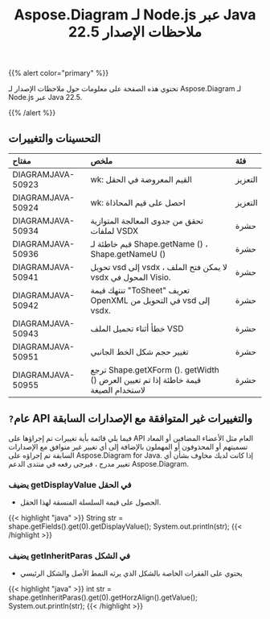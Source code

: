﻿---
title: Aspose.Diagram لـ Node.js عبر Java 22.5 ملاحظات الإصدار
type: docs
weight: 23
url: /ar/java/aspose-diagram-for-node-js-via-java-22-5-release-notes/
---
{{% alert color="primary" %}}

تحتوي هذه الصفحة على معلومات حول ملاحظات الإصدار لـ Aspose.Diagram لـ Node.js عبر Java 22.5.

{{% /alert %}}
## **التحسينات والتغييرات**  ##

|**مفتاح**|**ملخص**|**فئة**|
|:- |:- |:- |
|DIAGRAMJAVA-50923|wk: القيم المعروضة في الحقل|التعزيز|
|DIAGRAMJAVA-50924|wk: احصل على قيم المحاذاة|التعزيز|
|DIAGRAMJAVA-50934|تحقق من جدوى المعالجة المتوازية لملفات VSDX|حشرة|
|DIAGRAMJAVA-50936|قيم خاطئة لـ Shape.getName () ، Shape.getNameU ()|حشرة|
|DIAGRAMJAVA-50941|تحويل vsd إلى vsdx ، لا يمكن فتح الملف vsdx المحول في Visio.|حشرة|
|DIAGRAMJAVA-50942|تنتهك قيمة "ToSheet" تعريف OpenXML في التحويل من vsd إلى vsdx.|حشرة|
|DIAGRAMJAVA-50943|خطأ أثناء تحميل الملف VSD|حشرة|
|DIAGRAMJAVA-50951|تغيير حجم شكل الخط الجانبي|حشرة|
|DIAGRAMJAVA-50955|ترجع Shape.getXForm (). getWidth () قيمة خاطئة إذا تم تعيين العرض لاستخدام الصيغة|حشرة|

## `?`**عام API والتغييرات غير المتوافقة مع الإصدارات السابقة**
فيما يلي قائمة بأية تغييرات تم إجراؤها على API العام مثل الأعضاء المضافين أو المعاد تسميتهم أو المحذوفون أو المهملون بالإضافة إلى أي تغيير غير متوافق مع الإصدارات السابقة تم إجراؤه على Aspose.Diagram for Java. إذا كانت لديك مخاوف بشأن أي تغيير مدرج ، فيرجى رفعه في منتدى الدعم Aspose.Diagram.

### **يضيف getDisplayValue في الحقل**
- الحصول على قيمة السلسلة المنسقة لهذا الحقل.

{{< highlight "java" >}}
String str = shape.getFields().get(0).getDisplayValue();
System.out.println(str);
{{< /highlight >}}

### **يضيف getInheritParas في الشكل**
- يحتوي على الفقرات الخاصة بالشكل الذي يرثه النمط الأصل والشكل الرئيسي

{{< highlight "java" >}}
int str = shape.getInheritParas().get(0).getHorzAlign().getValue();
System.out.println(str);
{{< /highlight >}}
